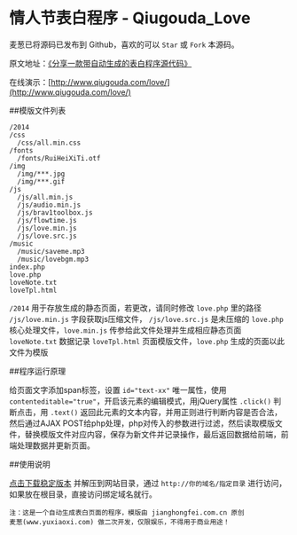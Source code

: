 # 情人节表白程序 - Qiugouda_Love

麦葱已将源码已发布到 Github，喜欢的可以 `Star` 或 `Fork` 本源码。

原文地址：[《分享一款带自动生成的表白程序源代码》](http://www.yuxiaoxi.com/2014-02-17-to-love-source-code.html)

在线演示：[http://www.qiugouda.com/love/](http://www.qiugouda.com/love/)

##模版文件列表

```
/2014
/css
  /css/all.min.css
/fonts
  /fonts/RuiHeiXiTi.otf
/img
  /img/***.jpg
  /img/***.gif
/js
  /js/all.min.js
  /js/audio.min.js
  /js/brav1toolbox.js
  /js/flowtime.js
  /js/love.min.js
  /js/love.src.js
/music
  /music/saveme.mp3
  /music/lovebgm.mp3
index.php
love.php
loveNote.txt
loveTpl.html
```

`/2014` 用于存放生成的静态页面，若更改，请同时修改 `love.php` 里的路径
`/js/love.min.js` 字段获取js压缩文件， `/js/love.src.js` 是未压缩的
`love.php` 核心处理文件，`love.min.js` 传参给此文件处理并生成相应静态页面
`loveNote.txt` 数据记录
`loveTpl.html` 页面模版文件，`love.php` 生成的页面以此文件为模版

##程序运行原理

给页面文字添加span标签，设置 `id="text-xx"` 唯一属性，使用 `contenteditable="true"`，开启该元素的编辑模式，用jQuery属性 `.click()` 判断点击，用 `.text()` 返回此元素的文本内容，并用正则进行判断内容是否合法，然后通过AJAX POST给php处理，php对传入的参数进行过滤，然后读取模版文件，替换模版文件对应内容，保存为新文件并记录操作，最后返回数据给前端，前端处理数据并更新页面。

##使用说明

[点击下载稳定版本](https://github.com/maicong/qiugouda_love/releases) 并解压到网站目录，通过 `http://你的域名/指定目录` 进行访问，如果放在根目录，直接访问绑定域名就行。

```
注：这是一个自动生成表白页面的程序，模版由 jianghongfei.com.cn 原创
麦葱(www.yuxiaoxi.com) 做二次开发，仅限娱乐，不得用于商业用途！
```
